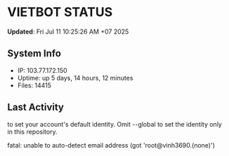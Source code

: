 # VIETBOT STATUS
**Updated**: Fri Jul 11 10:25:26 AM +07 2025

## System Info
- IP: 103.77.172.150
- Uptime: up 5 days, 14 hours, 12 minutes
- Files: 14415

## Last Activity

to set your account's default identity.
Omit --global to set the identity only in this repository.

fatal: unable to auto-detect email address (got 'root@vinh3690.(none)')
